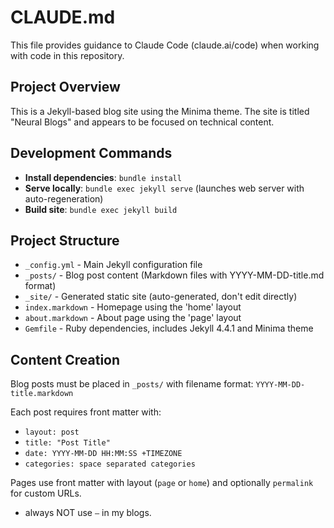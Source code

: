 # CLAUDE.md

This file provides guidance to Claude Code (claude.ai/code) when working with code in this repository.

## Project Overview

This is a Jekyll-based blog site using the Minima theme. The site is titled "Neural Blogs" and appears to be focused on technical content.

## Development Commands

- **Install dependencies**: `bundle install`
- **Serve locally**: `bundle exec jekyll serve` (launches web server with auto-regeneration)
- **Build site**: `bundle exec jekyll build`

## Project Structure

- `_config.yml` - Main Jekyll configuration file
- `_posts/` - Blog post content (Markdown files with YYYY-MM-DD-title.md format)
- `_site/` - Generated static site (auto-generated, don't edit directly)
- `index.markdown` - Homepage using the 'home' layout
- `about.markdown` - About page using the 'page' layout
- `Gemfile` - Ruby dependencies, includes Jekyll 4.4.1 and Minima theme

## Content Creation

Blog posts must be placed in `_posts/` with filename format: `YYYY-MM-DD-title.markdown`

Each post requires front matter with:
- `layout: post`
- `title: "Post Title"`
- `date: YYYY-MM-DD HH:MM:SS +TIMEZONE`
- `categories: space separated categories`

Pages use front matter with layout (`page` or `home`) and optionally `permalink` for custom URLs.
- always NOT use `—` in my blogs.
